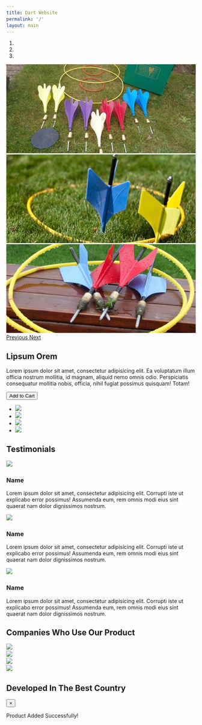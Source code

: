```yaml
---
title: Dart Website
permalink: '/'
layout: main
---
```


<div class="container">
  <div class="row product-slider">
    <div class="col-md-7">
      <div id="carouselSlider" class="carousel slide" data-ride="carousel">
        <ol class="carousel-indicators">
          <li data-target="#carouselSlider" data-slide-to="0" class="active"></li>
          <li data-target="#carouselSlider" data-slide-to="1"></li>
          <li data-target="#carouselSlider" data-slide-to="2"></li>
        </ol>
        <div class="carousel-inner" role="listbox">
          <div class="carousel-item active">
            <img src="images/lawn-dart-1.jpg" alt="First slide">
          </div>
          <div class="carousel-item">
            <img src="images/lawn-dart-2.jpg" alt="Second slide">
          </div>
          <div class="carousel-item">
            <img src="images/lawn-dart-3.jpg" alt="Third slide">
          </div>
        </div>
        <a class="left carousel-control" href="#carouselSlider" role="button" data-slide="prev">
          <span class="icon-prev" aria-hidden="true"></span>
          <span class="sr-only">Previous</span>
        </a>
        <a class="right carousel-control" href="#carouselSlider" role="button" data-slide="next">
          <span class="icon-next" aria-hidden="true"></span>
          <span class="sr-only">Next</span>
        </a>
      </div>
    </div>
    <div class="col-md-5 product-info">
      <h2>Lipsum Orem</h2>
      <p>
        Lorem ipsum dolor sit amet, consectetur adipisicing elit.
        Ea voluptatum illum officia nostrum mollitia, id magnam, aliquid nemo omnis odio.
        Perspiciatis consequatur mollitia nobis, officia, nihil fugiat possimus quisquam! Totam!
      </p>
      <div class="row">
        <div class="col-xs-5">
          <button class="btn btn-block add-to-cart" data-toggle="modal" data-target="#add-modal">Add to Cart</button>
        </div>
        <div class="col-xs-7">
          <ul class="share-buttons">
            <li class="share"><img src="http://placehold.it/30x30"></li>
            <li class="share"><img src="http://placehold.it/30x30"></li>
            <li class="share"><img src="http://placehold.it/30x30"></li>
            <li class="share"><img src="http://placehold.it/30x30"></li>
          </ul>
        </div>
      </div>
    </div>
  </div>
</div>
<div class="container-fluid bg-alt">
  <div class="container testimonials">
      <div class="row">
        <div class="col-xs-12">
          <!-- section title -->
          <h2 class="section-title">Testimonials</h2>
        </div>
      </div>
      <div class="row">
        <div class="col-md-8 profiles">
          <div class="row">
            <!-- section content -->
            <div class="col-md-4">
              <img class="profile-picture" src="http://placehold.it/100x100">
              <h3>Name</h3>
              <p>
                Lorem ipsum dolor sit amet, consectetur adipisicing elit.
                Corrupti iste ut explicabo error possimus! Assumenda eum,
                rem omnis modi eius sint quaerat nam dolor dignissimos nostrum.
              </p>
            </div>
            <div class="col-md-4">
              <img class="profile-picture" src="http://placehold.it/100x100">
              <h3>Name</h3>
              <p>
                Lorem ipsum dolor sit amet, consectetur adipisicing elit.
                Corrupti iste ut explicabo error possimus! Assumenda eum,
                rem omnis modi eius sint quaerat nam dolor dignissimos nostrum.
              </p>
            </div>
            <div class="col-md-4">
              <img class="profile-picture" src="http://placehold.it/100x100">
              <h3>Name</h3>
              <p>
                Lorem ipsum dolor sit amet, consectetur adipisicing elit.
                Corrupti iste ut explicabo error possimus! Assumenda eum,
                rem omnis modi eius sint quaerat nam dolor dignissimos nostrum.
              </p>
            </div>
          </div>
        </div>
      </div>
  </div>
</div>
<div class="container company-list">
  <div class="row">
    <div class="col-xs-12">
      <!-- section title -->
      <h2 class="section-title">Companies Who Use Our Product</h2>
    </div>
  </div>
  <div class="row">
    <!-- section content -->
    <div class="col-md-3">
      <img class="company-logo" src="http://placehold.it/300x300">
    </div>
    <div class="col-md-3">
      <img class="company-logo" src="http://placehold.it/300x300">
    </div>
    <div class="col-md-3">
      <img class="company-logo" src="http://placehold.it/300x300">
    </div>
    <div class="col-md-3">
      <img class="company-logo" src="http://placehold.it/300x300">
    </div>
  </div>
</div>
<div class="container">
  <div class="row">
    <div class="col-xs-12">
      <!-- section title -->
      <h2 class="section-title">Developed In The Best Country</h2>
    </div>
  </div>
</div>
<div class="container-fluid google-map">
  <!-- Google Map -->
</div>
<div id="add-modal" class="modal fade">
  <div class="modal-dialog" role="document">
    <div class="modal-content">
      <div class="modal-header">
        <button type="button" class="close" data-dismiss="modal" aria-label="Close">
          <span aria-hidden="true">&times;</span>
        </button>
      </div>
      <div class="modal-body">
        <p>Product Added Successfully!</p>
      </div>
    </div>
  </div>
</div>
